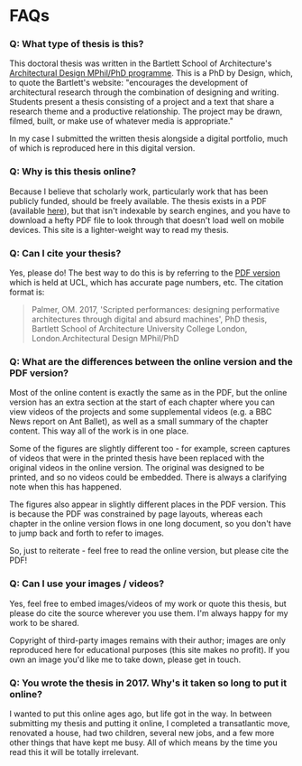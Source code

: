 # FAQs

### Q: What type of thesis is this?

This doctoral thesis was written in the Bartlett School of Architecture's [Architectural Design MPhil/PhD programme](https://www.ucl.ac.uk/bartlett/architecture/programmes/mphilphd/mphil-phd-architectural-design-history-theory). This is a PhD by Design, which, to quote the Bartlett's website: "encourages the development of architectural research through the combination of designing and writing. Students present a thesis consisting of a project and a text that share a research theme and a productive relationship. The project may be drawn, filmed, built, or make use of whatever media is appropriate."

In my case I submitted the written thesis alongside a digital portfolio, much of which is reproduced here in this digital version.

### Q: Why is this thesis online?

Because I believe that scholarly work, particularly work that has been publicly funded, should be freely available. The thesis exists in a PDF (available [here](https://discovery.ucl.ac.uk/id/eprint/10038254/)), but that isn't indexable by search engines, and you have to download a hefty PDF file to look through that doesn't load well on mobile devices. This site is a lighter-weight way to read my thesis.

### Q: Can I cite your thesis?

Yes, please do! The best way to do this is by referring to the [PDF version](https://discovery.ucl.ac.uk/id/eprint/10038254/) which is held at UCL, which has accurate page numbers, etc. The citation format is:

> Palmer, OM. 2017, 'Scripted performances: designing performative architectures through digital and absurd machines', PhD thesis, Bartlett School of Architecture University College London, London.Architectural Design MPhil/PhD

### Q: What are the differences between the online version and the PDF version?

Most of the online content is exactly the same as in the PDF, but the online version has an extra section at the start of each chapter where you can view videos of the projects and some supplemental videos (e.g. a BBC News report on Ant Ballet), as well as a small summary of the chapter content. This way all of the work is in one place.

Some of the figures are slightly different too - for example, screen captures of videos that were in the printed thesis have been replaced with the original videos in the online version. The original was designed to be printed, and so no videos could be embedded. There is always a clarifying note when this has happened.

The figures also appear in slightly different places in the PDF version. This is because the PDF was constrained by page layouts, whereas each chapter in the online version flows in one long document, so you don't have to jump back and forth to refer to images.

So, just to reiterate - feel free to read the online version, but please cite the PDF!

### Q: Can I use your images / videos?

Yes, feel free to embed images/videos of my work or quote this thesis, but please do cite the source wherever you use them. I'm always happy for my work to be shared.

Copyright of third-party images remains with their author; images are only reproduced here for educational purposes (this site makes no profit). If you own an image you'd like me to take down, please get in touch.

### Q: You wrote the thesis in 2017. Why's it taken so long to put it online?

I wanted to put this online ages ago, but life got in the way. In between submitting my thesis and putting it online, I completed a transatlantic move, renovated a house, had two children, several new jobs, and a few more other things that have kept me busy. All of which means by the time you read this it will be totally irrelevant.
